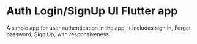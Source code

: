 # Auth Login/SignUp UI Flutter app
 A simple app for user authentication in the app. It includes sign in, Forget password, Sign Up, with responsiveness.
